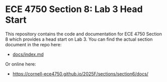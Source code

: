 
ECE 4750 Section 8: Lab 3 Head Start
==========================================================================

This repository contains the code and documentation for ECE 4750 Section
8 which provides a head start on Lab 3. You can find the actual section
document in the repo here:

 - [docs/index.md](docs/index.md)

Or online here:

 - https://cornell-ece4750.github.io/2025F/sections/section6/docs/

